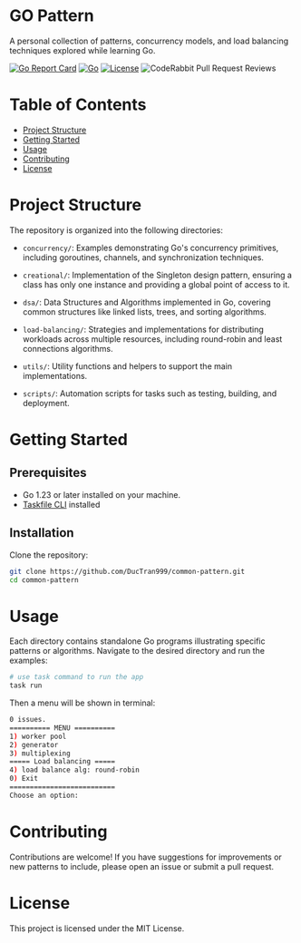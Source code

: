 # GO Pattern
A personal collection of patterns, concurrency models, and load balancing techniques explored while learning Go.

[![Go Report Card](https://goreportcard.com/badge/github.com/DucTran999/common-pattern)](https://goreportcard.com/report/github.com/DucTran999/common-pattern)
[![Go](https://img.shields.io/badge/Go-1.23-blue?logo=go)](https://golang.org)
[![License](https://img.shields.io/github/license/DucTran999/common-pattern)](LICENSE)
![CodeRabbit Pull Request Reviews](https://img.shields.io/coderabbit/prs/github/DucTran999/common-pattern?utm_source=oss&utm_medium=github&utm_campaign=DucTran999%2Fcommon-pattern&labelColor=171717&color=FF570A&link=https%3A%2F%2Fcoderabbit.ai&label=CodeRabbit+Reviews)

# Table of Contents
- [Project Structure](#project-structure)
- [Getting Started](#getting-started)
- [Usage](#usage)
- [Contributing](#contributing)
- [License](#license)

# Project Structure
The repository is organized into the following directories:

- `concurrency/`: Examples demonstrating Go's concurrency primitives, including goroutines, channels, and synchronization techniques.

- `creational/`: Implementation of the Singleton design pattern, ensuring a class has only one instance and providing a global point of access to it.

- `dsa/`: Data Structures and Algorithms implemented in Go, covering common structures like linked lists, trees, and sorting algorithms.

- `load-balancing/`: Strategies and implementations for distributing workloads across multiple resources, including round-robin and least connections algorithms.

- `utils/`: Utility functions and helpers to support the main implementations.

- `scripts/`: Automation scripts for tasks such as testing, building, and deployment.

# Getting Started

## Prerequisites
- Go 1.23 or later installed on your machine.
- [Taskfile CLI](https://taskfile.dev/) installed

## Installation
Clone the repository:
```bash
git clone https://github.com/DucTran999/common-pattern.git
cd common-pattern
```

# Usage
Each directory contains standalone Go programs illustrating specific patterns or algorithms. Navigate to the desired directory and run the examples:
```sh
# use task command to run the app
task run
```
Then a menu will be shown in terminal:
```sh
0 issues. 
========== MENU ==========
1) worker pool
2) generator
3) multiplexing
===== Load balancing =====
4) load balance alg: round-robin
0) Exit
==========================
Choose an option: 
```

# Contributing
Contributions are welcome! If you have suggestions for improvements or new patterns to include, please open an issue or submit a pull request.

# License
This project is licensed under the MIT License.